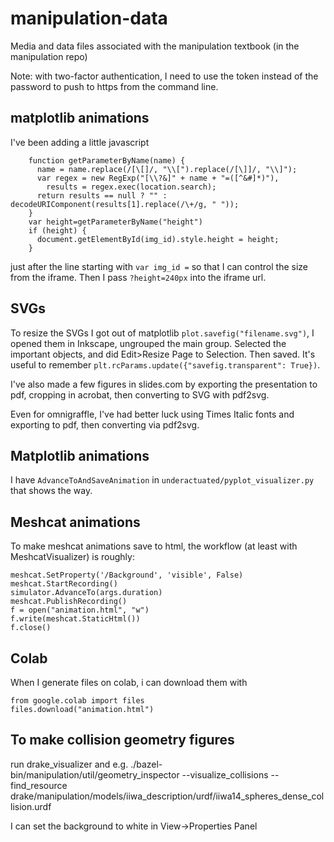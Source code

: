 # manipulation-data
Media and data files associated with the manipulation textbook (in the manipulation repo)

Note: with two-factor authentication, I need to use the token instead of the password to push to https from the command line.


## matplotlib animations

I've been adding a little javascript 
```
    function getParameterByName(name) {
      name = name.replace(/[\[]/, "\\[").replace(/[\]]/, "\\]");
      var regex = new RegExp("[\\?&]" + name + "=([^&#]*)"),
        results = regex.exec(location.search);
      return results == null ? "" : decodeURIComponent(results[1].replace(/\+/g, " "));
    }
    var height=getParameterByName("height")
    if (height) {
      document.getElementById(img_id).style.height = height;
    }    
```
just after the line starting with `var img_id =` so that I can control the size from the iframe.  Then I pass `?height=240px` into the iframe url.

## SVGs

To resize the SVGs I got out of matplotlib `plot.savefig("filename.svg")`, I opened them in Inkscape, ungrouped the main group.  Selected the important objects, and did Edit>Resize Page to Selection.  Then saved.  It's useful to remember `plt.rcParams.update({"savefig.transparent": True})`.

I've also made a few figures in slides.com by exporting the presentation to pdf, cropping in acrobat, then converting to SVG with pdf2svg.

Even for omnigraffle, I've had better luck using Times Italic fonts and exporting to pdf, then converting via pdf2svg.

## Matplotlib animations

I have `AdvanceToAndSaveAnimation` in `underactuated/pyplot_visualizer.py` that shows the way.

## Meshcat animations

To make meshcat animations save to html, the workflow (at least with MeshcatVisualizer) is roughly:

```
meshcat.SetProperty('/Background', 'visible', False)
meshcat.StartRecording()
simulator.AdvanceTo(args.duration)
meshcat.PublishRecording()
f = open("animation.html", "w")
f.write(meshcat.StaticHtml())
f.close()
```

## Colab

When I generate files on colab, i can download them with
```
from google.colab import files
files.download("animation.html")
```

## To make collision geometry figures

run drake_visualizer and e.g.
./bazel-bin/manipulation/util/geometry_inspector --visualize_collisions --find_resource drake/manipulation/models/iiwa_description/urdf/iiwa14_spheres_dense_collision.urdf

I can set the background to white in View->Properties Panel
